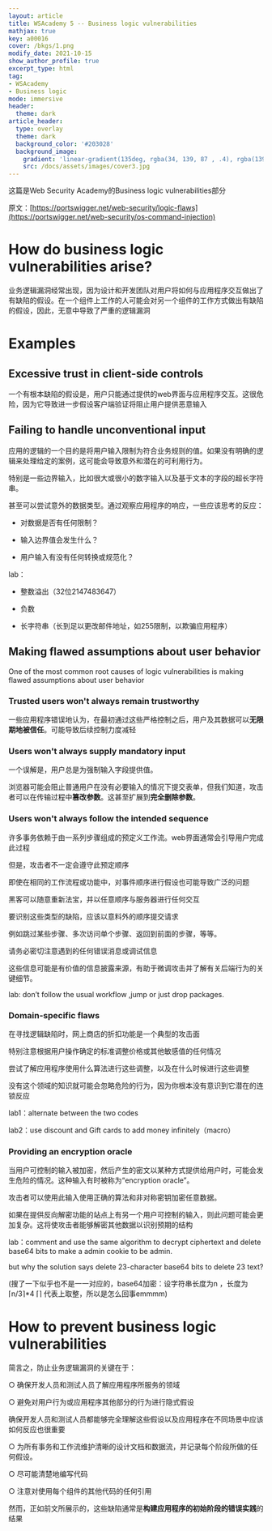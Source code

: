 ```yaml
---
layout: article
title: WSAcademy 5 -- Business logic vulnerabilities
mathjax: true
key: a00016
cover: /bkgs/1.png
modify_date: 2021-10-15
show_author_profile: true
excerpt_type: html
tag: 
- WSAcademy
- Business logic
mode: immersive
header:
  theme: dark
article_header:
  type: overlay
  theme: dark
  background_color: '#203028'
  background_image:
    gradient: 'linear-gradient(135deg, rgba(34, 139, 87 , .4), rgba(139, 34, 139, .4))'
    src: /docs/assets/images/cover3.jpg
---
```


这篇是Web Security Academy的Business logic vulnerabilities部分<!--more-->

原文：[https://portswigger.net/web-security/logic-flaws](https://portswigger.net/web-security/os-command-injection)

# How do business logic vulnerabilities arise?

业务逻辑漏洞经常出现，因为设计和开发团队对用户将如何与应用程序交互做出了有缺陷的假设。在一个组件上工作的人可能会对另一个组件的工作方式做出有缺陷的假设，因此，无意中导致了严重的逻辑漏洞

# Examples 

## Excessive trust in client-side controls

一个有根本缺陷的假设是，用户只能通过提供的web界面与应用程序交互。这很危险，因为它导致进一步假设客户端验证将阻止用户提供恶意输入

## Failing to handle unconventional input

应用的逻辑的一个目的是将用户输入限制为符合业务规则的值。如果没有明确的逻辑来处理给定的案例，这可能会导致意外和潜在的可利用行为。

特别是一些边界输入，比如很大或很小的数字输入以及基于文本的字段的超长字符串。

甚至可以尝试意外的数据类型。通过观察应用程序的响应，一些应该思考的反应：

- 对数据是否有任何限制？

- 输入边界值会发生什么？

- 用户输入有没有任何转换或规范化？


lab：

- 整数溢出（32位2147483647）
- 负数

- 长字符串（长到足以更改邮件地址，如255限制，以欺骗应用程序）

## Making flawed assumptions about user behavior

One of the most common root causes of logic vulnerabilities is making flawed assumptions about user behavior

### Trusted users won't always remain trustworthy

一些应用程序错误地认为，在最初通过这些严格控制之后，用户及其数据可以**无限期地被信任**。可能导致后续控制力度减轻

### Users won't always supply mandatory input

一个误解是，用户总是为强制输入字段提供值。

浏览器可能会阻止普通用户在没有必要输入的情况下提交表单，但我们知道，攻击者可以在传输过程中**篡改参数**。这甚至扩展到**完全删除参数**。

### Users won't always follow the intended sequence

许多事务依赖于由一系列步骤组成的预定义工作流。web界面通常会引导用户完成此过程

但是，攻击者不一定会遵守此预定顺序

即使在相同的工作流程或功能中，对事件顺序进行假设也可能导致广泛的问题

黑客可以随意重新法宝，并以任意顺序与服务器进行任何交互

要识别这些类型的缺陷，应该以意料外的顺序提交请求

例如跳过某些步骤、多次访问单个步骤、返回到前面的步骤，等等。

请务必密切注意遇到的任何错误消息或调试信息

这些信息可能是有价值的信息披露来源，有助于微调攻击并了解有关后端行为的关键细节。

lab: don’t follow the usual workflow ,jump or just drop packages.

### Domain-specific flaws

在寻找逻辑缺陷时，网上商店的折扣功能是一个典型的攻击面

特别注意根据用户操作确定的标准调整价格或其他敏感值的任何情况

尝试了解应用程序使用什么算法进行这些调整，以及在什么时候进行这些调整

没有这个领域的知识就可能会忽略危险的行为，因为你根本没有意识到它潜在的连锁反应

lab1：alternate between the two codes

lab2：use discount and Gift cards to add money infinitely（macro）

### Providing an encryption oracle

当用户可控制的输入被加密，然后产生的密文以某种方式提供给用户时，可能会发生危险的情况。这种输入有时被称为“encryption oracle”。

攻击者可以使用此输入使用正确的算法和非对称密钥加密任意数据。

如果在提供反向解密功能的站点上有另一个用户可控制的输入，则此问题可能会更加复杂。这将使攻击者能够解密其他数据以识别预期的结构

lab：comment and use the same algorithm to decrypt ciphertext and delete base64 bits to make a admin cookie to be admin.

but why the solution says delete 23-character base64 bits to delete 23 text?

(搜了一下似乎也不是一一对应的，base64加密：设字符串长度为n ，长度为 ⌈n/3⌉*4  ⌈⌉ 代表上取整，所以是怎么回事emmmm)

# How to prevent business logic vulnerabilities

简言之，防止业务逻辑漏洞的关键在于：

○ 确保开发人员和测试人员了解应用程序所服务的领域

○ 避免对用户行为或应用程序其他部分的行为进行隐式假设

确保开发人员和测试人员都能够完全理解这些假设以及应用程序在不同场景中应该如何反应也很重要

○ 为所有事务和工作流维护清晰的设计文档和数据流，并记录每个阶段所做的任何假设。

○ 尽可能清楚地编写代码

○ 注意对使用每个组件的其他代码的任何引用

然而，正如前文所展示的，这些缺陷通常是**构建应用程序的初始阶段的错误实践**的结果